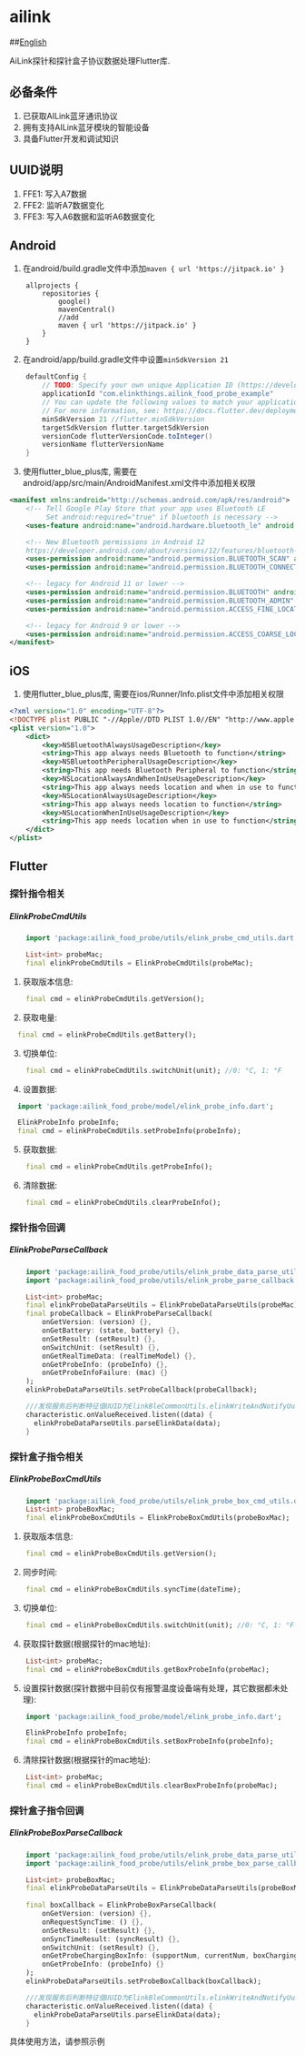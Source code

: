 # ailink

##[English](README.md)

AiLink探针和探针盒子协议数据处理Flutter库.

## 必备条件

1. 已获取AILink蓝牙通讯协议
2. 拥有支持AILink蓝牙模块的智能设备
3. 具备Flutter开发和调试知识

## UUID说明
1. FFE1: 写入A7数据
2. FFE2: 监听A7数据变化
3. FFE3: 写入A6数据和监听A6数据变化

## Android

1. 在android/build.gradle文件中添加```maven { url 'https://jitpack.io' }```
```
    allprojects {
        repositories {
            google()
            mavenCentral()
            //add
            maven { url 'https://jitpack.io' }
        }
    }
```

2. 在android/app/build.gradle文件中设置```minSdkVersion 21```
```groovy
    defaultConfig {
        // TODO: Specify your own unique Application ID (https://developer.android.com/studio/build/application-id.html).
        applicationId "com.elinkthings.ailink_food_probe_example"
        // You can update the following values to match your application needs.
        // For more information, see: https://docs.flutter.dev/deployment/android#reviewing-the-gradle-build-configuration.
        minSdkVersion 21 //flutter.minSdkVersion
        targetSdkVersion flutter.targetSdkVersion
        versionCode flutterVersionCode.toInteger()
        versionName flutterVersionName
    }
```

3. 使用flutter_blue_plus库, 需要在android/app/src/main/AndroidManifest.xml文件中添加相关权限
```xml
<manifest xmlns:android="http://schemas.android.com/apk/res/android">
    <!-- Tell Google Play Store that your app uses Bluetooth LE
         Set android:required="true" if bluetooth is necessary -->
    <uses-feature android:name="android.hardware.bluetooth_le" android:required="false" />

    <!-- New Bluetooth permissions in Android 12
    https://developer.android.com/about/versions/12/features/bluetooth-permissions -->
    <uses-permission android:name="android.permission.BLUETOOTH_SCAN" android:usesPermissionFlags="neverForLocation" />
    <uses-permission android:name="android.permission.BLUETOOTH_CONNECT" />

    <!-- legacy for Android 11 or lower -->
    <uses-permission android:name="android.permission.BLUETOOTH" android:maxSdkVersion="30" />
    <uses-permission android:name="android.permission.BLUETOOTH_ADMIN" android:maxSdkVersion="30" />
    <uses-permission android:name="android.permission.ACCESS_FINE_LOCATION" android:maxSdkVersion="30"/>

    <!-- legacy for Android 9 or lower -->
    <uses-permission android:name="android.permission.ACCESS_COARSE_LOCATION" android:maxSdkVersion="28" />
</manifest>
```

## iOS
1. 使用flutter_blue_plus库, 需要在ios/Runner/Info.plist文件中添加相关权限
```xml
<?xml version="1.0" encoding="UTF-8"?>
<!DOCTYPE plist PUBLIC "-//Apple//DTD PLIST 1.0//EN" "http://www.apple.com/DTDs/PropertyList-1.0.dtd">
<plist version="1.0">
    <dict>
        <key>NSBluetoothAlwaysUsageDescription</key>
        <string>This app always needs Bluetooth to function</string>
        <key>NSBluetoothPeripheralUsageDescription</key>
        <string>This app needs Bluetooth Peripheral to function</string>
        <key>NSLocationAlwaysAndWhenInUseUsageDescription</key>
        <string>This app always needs location and when in use to function</string>
        <key>NSLocationAlwaysUsageDescription</key>
        <string>This app always needs location to function</string>
        <key>NSLocationWhenInUseUsageDescription</key>
        <string>This app needs location when in use to function</string>
    </dict>
</plist>
```

## Flutter
### 探针指令相关
##### ElinkProbeCmdUtils
```dart
    import 'package:ailink_food_probe/utils/elink_probe_cmd_utils.dart';

    List<int> probeMac;
    final elinkProbeCmdUtils = ElinkProbeCmdUtils(probeMac);
```
1. 获取版本信息: 
```dart
    final cmd = elinkProbeCmdUtils.getVersion();
```
2. 获取电量:
```dart
  final cmd = elinkProbeCmdUtils.getBattery();
```
3. 切换单位:
```dart
    final cmd = elinkProbeCmdUtils.switchUnit(unit); //0: °C, 1: °F
```
4. 设置数据:
```dart
  import 'package:ailink_food_probe/model/elink_probe_info.dart';

  ElinkProbeInfo probeInfo;
  final cmd = elinkProbeCmdUtils.setProbeInfo(probeInfo);
```
5. 获取数据:
```dart
    final cmd = elinkProbeCmdUtils.getProbeInfo();
```
6. 清除数据:
```dart
    final cmd = elinkProbeCmdUtils.clearProbeInfo();
```

### 探针指令回调
##### ElinkProbeParseCallback
```dart
    import 'package:ailink_food_probe/utils/elink_probe_data_parse_utils.dart';
    import 'package:ailink_food_probe/utils/elink_probe_parse_callback.dart';

    List<int> probeMac;
    final elinkProbeDataParseUtils = ElinkProbeDataParseUtils(probeMac);
    final probeCallback = ElinkProbeParseCallback(
        onGetVersion: (version) {}, 
        onGetBattery: (state, battery) {}, 
        onSetResult: (setResult) {}, 
        onSwitchUnit: (setResult) {}, 
        onGetRealTimeData: (realTimeModel) {}, 
        onGetProbeInfo: (probeInfo) {}, 
        onGetProbeInfoFailure: (mac) {}
    );
    elinkProbeDataParseUtils.setProbeCallback(probeCallback);

    ///发现服务后判断特征值UUID为ElinkBleCommonUtils.elinkWriteAndNotifyUuid或ElinkBleCommonUtils.elinkNotifyUuid
    characteristic.onValueReceived.listen((data) {
      elinkProbeDataParseUtils.parseElinkData(data);
    }
```

### 探针盒子指令相关
##### ElinkProbeBoxCmdUtils
```dart
    import 'package:ailink_food_probe/utils/elink_probe_box_cmd_utils.dart';
    List<int> probeBoxMac;
    final elinkProbeBoxCmdUtils = ElinkProbeBoxCmdUtils(probeBoxMac);
```
1. 获取版本信息:
```dart
    final cmd = elinkProbeBoxCmdUtils.getVersion();
```
2. 同步时间:
```dart 
    final cmd = elinkProbeBoxCmdUtils.syncTime(dateTime);
```
3. 切换单位:
```dart
    final cmd = elinkProbeBoxCmdUtils.switchUnit(unit); //0: °C, 1: °F
```
4. 获取探针数据(根据探针的mac地址):
```dart
    List<int> probeMac;
    final cmd = elinkProbeBoxCmdUtils.getBoxProbeInfo(probeMac);
```
5. 设置探针数据(探针数据中目前仅有报警温度设备端有处理，其它数据都未处理):
```dart
    import 'package:ailink_food_probe/model/elink_probe_info.dart';

    ElinkProbeInfo probeInfo;
    final cmd = elinkProbeBoxCmdUtils.setBoxProbeInfo(probeInfo);
```
6. 清除探针数据(根据探针的mac地址):
```dart
    List<int> probeMac;
    final cmd = elinkProbeBoxCmdUtils.clearBoxProbeInfo(probeMac);
```

### 探针盒子指令回调
##### ElinkProbeBoxParseCallback
```dart
    import 'package:ailink_food_probe/utils/elink_probe_data_parse_utils.dart';
    import 'package:ailink_food_probe/utils/elink_probe_box_parse_callback.dart';

    List<int> probeBoxMac;
    final elinkProbeDataParseUtils = ElinkProbeDataParseUtils(probeBoxMac);
    
    final boxCallback = ElinkProbeBoxParseCallback(
        onGetVersion: (version) {},
        onRequestSyncTime: () {},
        onSetResult: (setResult) {},
        onSyncTimeResult: (syncResult) {},
        onSwitchUnit: (setResult) {},
        onGetProbeChargingBoxInfo: (supportNum, currentNum, boxChargingState, boxBattery, boxUnit, probeList) {},
        onGetProbeInfo: (probeInfo) {}
    );
    elinkProbeDataParseUtils.setProbeBoxCallback(boxCallback);

    ///发现服务后判断特征值UUID为ElinkBleCommonUtils.elinkWriteAndNotifyUuid或ElinkBleCommonUtils.elinkNotifyUuid
    characteristic.onValueReceived.listen((data) {
      elinkProbeDataParseUtils.parseElinkData(data);
    }
```

具体使用方法，请参照示例
